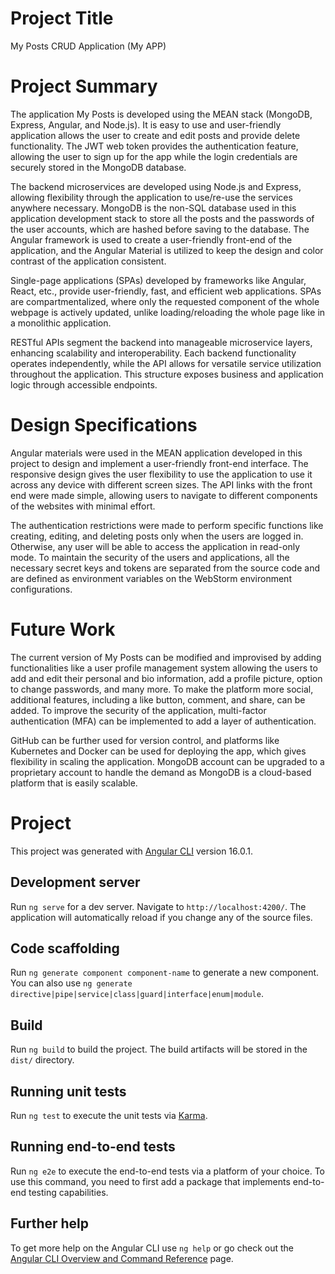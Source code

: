 # Project Title
My Posts CRUD Application (My APP)

# Project Summary
The application My Posts is developed using the MEAN stack (MongoDB, Express, Angular, and Node.js). It is easy to use and user-friendly application allows the user to create and edit posts and provide delete functionality. The JWT web token provides the authentication feature, allowing the user to sign up for the app while the login credentials are securely stored in the MongoDB database.

The backend microservices are developed using Node.js and Express, allowing flexibility through the application to use/re-use the services anywhere necessary. MongoDB is the non-SQL database used in this application development stack to store all the posts and the passwords of the user accounts, which are hashed before saving to the database. The Angular framework is used to create a user-friendly front-end of the application, and the Angular Material is utilized to keep the design and color contrast of the application consistent.

Single-page applications (SPAs) developed by frameworks like Angular, React, etc., provide user-friendly, fast, and efficient web applications. SPAs are compartmentalized, where only the requested component of the whole webpage is actively updated, unlike loading/reloading the whole page like in a monolithic application.

RESTful APIs segment the backend into manageable microservice layers, enhancing scalability and interoperability. Each backend functionality operates independently, while the API allows for versatile service utilization throughout the application. This structure exposes business and application logic through accessible endpoints.

# Design Specifications
Angular materials were used in the MEAN application developed in this project to design and implement a user-friendly front-end interface. The responsive design gives the user flexibility to use the application to use it across any device with different screen sizes. The API links with the front end were made simple, allowing users to navigate to different components of the websites with minimal effort.

The authentication restrictions were made to perform specific functions like creating, editing, and deleting posts only when the users are logged in. Otherwise, any user will be able to access the application in read-only mode. To maintain the security of the users and applications, all the necessary secret keys and tokens are separated from the source code and are defined as environment variables on the WebStorm environment configurations.

# Future Work
The current version of My Posts can be modified and improvised by adding functionalities like a user profile management system allowing the users to add and edit their personal and bio information, add a profile picture, option to change passwords, and many more. To make the platform more social, additional features, including a like button, comment, and share, can be added. To improve the security of the application, multi-factor authentication (MFA) can be implemented to add a layer of authentication.

GitHub can be further used for version control, and platforms like Kubernetes and Docker can be used for deploying the app, which gives flexibility in scaling the application. MongoDB account can be upgraded to a proprietary account to handle the demand as MongoDB is a cloud-based platform that is easily scalable.


# Project

This project was generated with [Angular CLI](https://github.com/angular/angular-cli) version 16.0.1.

## Development server

Run `ng serve` for a dev server. Navigate to `http://localhost:4200/`. The application will automatically reload if you change any of the source files.

## Code scaffolding

Run `ng generate component component-name` to generate a new component. You can also use `ng generate directive|pipe|service|class|guard|interface|enum|module`.

## Build

Run `ng build` to build the project. The build artifacts will be stored in the `dist/` directory.

## Running unit tests

Run `ng test` to execute the unit tests via [Karma](https://karma-runner.github.io).

## Running end-to-end tests

Run `ng e2e` to execute the end-to-end tests via a platform of your choice. To use this command, you need to first add a package that implements end-to-end testing capabilities.

## Further help

To get more help on the Angular CLI use `ng help` or go check out the [Angular CLI Overview and Command Reference](https://angular.io/cli) page.
